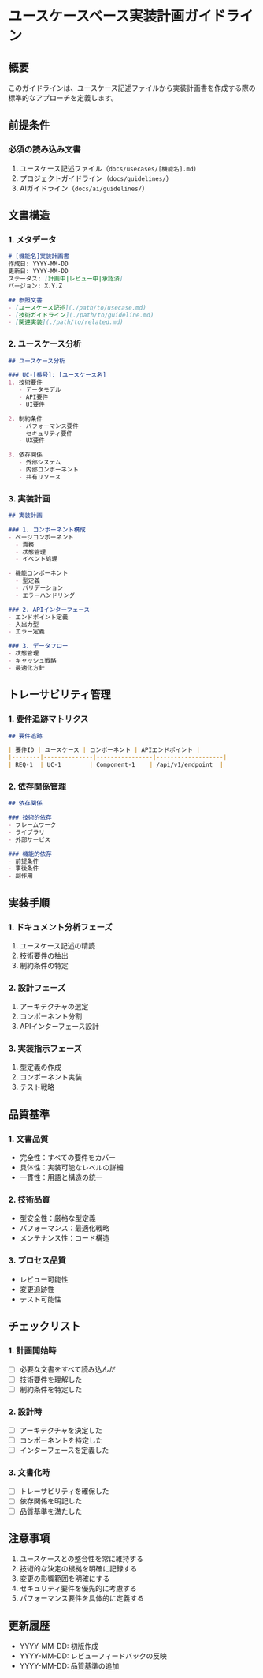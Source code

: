 # ユースケースベース実装計画ガイドライン

## 概要

このガイドラインは、ユースケース記述ファイルから実装計画書を作成する際の標準的なアプローチを定義します。

## 前提条件

### 必須の読み込み文書
1. ユースケース記述ファイル（`docs/usecases/[機能名].md`）
2. プロジェクトガイドライン（`docs/guidelines/`）
3. AIガイドライン（`docs/ai/guidelines/`）

## 文書構造

### 1. メタデータ
```markdown
# [機能名]実装計画書
作成日: YYYY-MM-DD
更新日: YYYY-MM-DD
ステータス: [計画中|レビュー中|承認済]
バージョン: X.Y.Z

## 参照文書
- [ユースケース記述](./path/to/usecase.md)
- [技術ガイドライン](./path/to/guideline.md)
- [関連実装](./path/to/related.md)
```

### 2. ユースケース分析
```markdown
## ユースケース分析

### UC-[番号]: [ユースケース名]
1. 技術要件
   - データモデル
   - API要件
   - UI要件

2. 制約条件
   - パフォーマンス要件
   - セキュリティ要件
   - UX要件

3. 依存関係
   - 外部システム
   - 内部コンポーネント
   - 共有リソース
```

### 3. 実装計画
```markdown
## 実装計画

### 1. コンポーネント構成
- ページコンポーネント
  - 責務
  - 状態管理
  - イベント処理

- 機能コンポーネント
  - 型定義
  - バリデーション
  - エラーハンドリング

### 2. APIインターフェース
- エンドポイント定義
- 入出力型
- エラー定義

### 3. データフロー
- 状態管理
- キャッシュ戦略
- 最適化方針
```

## トレーサビリティ管理

### 1. 要件追跡マトリクス
```markdown
## 要件追跡

| 要件ID | ユースケース | コンポーネント | APIエンドポイント |
|--------|--------------|----------------|-------------------|
| REQ-1  | UC-1        | Component-1    | /api/v1/endpoint  |
```

### 2. 依存関係管理
```markdown
## 依存関係

### 技術的依存
- フレームワーク
- ライブラリ
- 外部サービス

### 機能的依存
- 前提条件
- 事後条件
- 副作用
```

## 実装手順

### 1. ドキュメント分析フェーズ
1. ユースケース記述の精読
2. 技術要件の抽出
3. 制約条件の特定

### 2. 設計フェーズ
1. アーキテクチャの選定
2. コンポーネント分割
3. APIインターフェース設計

### 3. 実装指示フェーズ
1. 型定義の作成
2. コンポーネント実装
3. テスト戦略

## 品質基準

### 1. 文書品質
- 完全性：すべての要件をカバー
- 具体性：実装可能なレベルの詳細
- 一貫性：用語と構造の統一

### 2. 技術品質
- 型安全性：厳格な型定義
- パフォーマンス：最適化戦略
- メンテナンス性：コード構造

### 3. プロセス品質
- レビュー可能性
- 変更追跡性
- テスト可能性

## チェックリスト

### 1. 計画開始時
- [ ] 必要な文書をすべて読み込んだ
- [ ] 技術要件を理解した
- [ ] 制約条件を特定した

### 2. 設計時
- [ ] アーキテクチャを決定した
- [ ] コンポーネントを特定した
- [ ] インターフェースを定義した

### 3. 文書化時
- [ ] トレーサビリティを確保した
- [ ] 依存関係を明記した
- [ ] 品質基準を満たした

## 注意事項

1. ユースケースとの整合性を常に維持する
2. 技術的な決定の根拠を明確に記録する
3. 変更の影響範囲を明確にする
4. セキュリティ要件を優先的に考慮する
5. パフォーマンス要件を具体的に定義する

## 更新履歴

- YYYY-MM-DD: 初版作成
- YYYY-MM-DD: レビューフィードバックの反映
- YYYY-MM-DD: 品質基準の追加